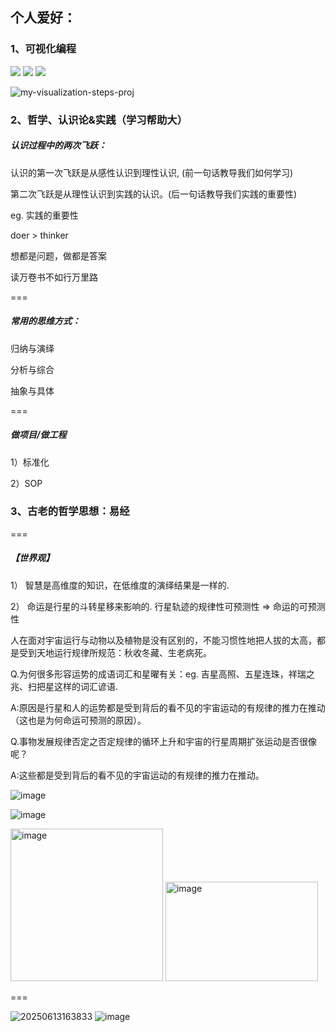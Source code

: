 ## 个人爱好：

### 1、可视化编程

[![](https://img.shields.io/endpoint?url=https://awards.antv.vision/liaodalin19903-g6-contributor.json)](https://github.com/antvis/g6)
[![](https://img.shields.io/endpoint?url=https://awards.antv.vision/liaodalin19903-x6-contributor.json)](https://github.com/antvis/x6)
[![](https://img.shields.io/endpoint?url=https://awards.antv.vision/liaodalin19903-g6-skilled.json)](https://github.com/antvis/g6)


![my-visualization-steps-proj](https://github.com/user-attachments/assets/95fc12a2-3110-48a6-ac24-a8b4b33410eb)

### 2、哲学、认识论&实践（学习帮助大）

##### 认识过程中的两次飞跃：

认识的第一次飞跃是从感性认识到理性认识, (前一句话教导我们如何学习)

第二次飞跃是从理性认识到实践的认识。(后一句话教导我们实践的重要性)


eg. 实践的重要性

doer > thinker 

想都是问题，做都是答案

读万卷书不如行万里路


===

##### 常用的思维方式：


归纳与演绎 

分析与综合

抽象与具体

===

##### 做项目/做工程

1）标准化

2）SOP


### 3、古老的哲学思想：易经

===

##### 【世界观】

1） 智慧是高维度的知识，在低维度的演绎结果是一样的.  

2） 命运是行星的斗转星移来影响的. 行星轨迹的规律性可预测性 => 命运的可预测性 

人在面对宇宙运行与动物以及植物是没有区别的，不能习惯性地把人拔的太高，都是受到天地运行规律所规范：秋收冬藏、生老病死。

Q.为何很多形容运势的成语词汇和星曜有关：eg. 吉星高照、五星连珠，祥瑞之兆、扫把星这样的词汇谚语.

A:原因是行星和人的运势都是受到背后的看不见的宇宙运动的有规律的推力在推动（这也是为何命运可预测的原因）。

Q.事物发展规律否定之否定规律的循环上升和宇宙的行星周期扩张运动是否很像呢？

A:这些都是受到背后的看不见的宇宙运动的有规律的推力在推动。

![image](https://github.com/user-attachments/assets/b4d46829-6170-4712-9aa7-5d600bb8d493)

![image](https://github.com/user-attachments/assets/bb640f94-9d8b-4441-b8c0-d0a872a30cd5)

<img width="244"  alt="image" src="https://github.com/user-attachments/assets/569f95d0-8115-4692-bf26-bd6548be6494" />

<img width="244" height="159" alt="image" src="https://github.com/user-attachments/assets/ed68ad64-de22-4ad6-8c42-d9cc29c41fac" />





===


![20250613163833](https://github.com/user-attachments/assets/af3af045-8638-43fb-ae97-0c97f156a326)
![image](https://github.com/user-attachments/assets/0842ef1b-5af0-4106-8e59-db2df3eed8c3)

